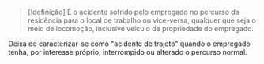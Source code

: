 > [!definição]
> É o acidente sofrido pelo empregado no percurso da residência para o local de trabalho ou vice-versa, qualquer que seja o meio de locomoção, inclusive veículo de propriedade do empregado.

Deixa de caracterizar-se como "acidente de trajeto" quando o empregado tenha, por interesse próprio, interrompido ou alterado o percurso normal.